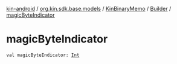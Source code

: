 [kin-android](../../../index.md) / [org.kin.sdk.base.models](../../index.md) / [KinBinaryMemo](../index.md) / [Builder](index.md) / [magicByteIndicator](./magic-byte-indicator.md)

# magicByteIndicator

`val magicByteIndicator: `[`Int`](https://kotlinlang.org/api/latest/jvm/stdlib/kotlin/-int/index.html)